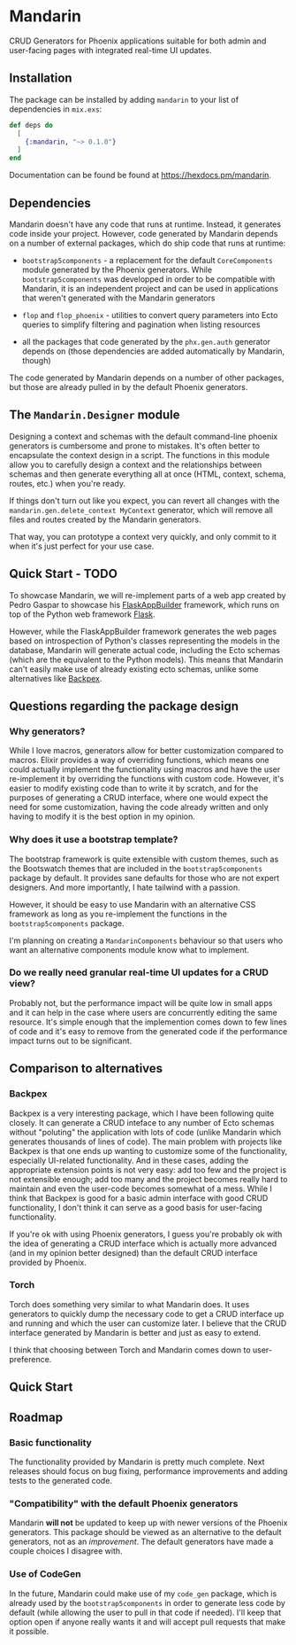 # Mandarin

CRUD Generators for Phoenix applications suitable for both
admin and user-facing pages with integrated real-time UI updates.

## Installation

The package can be installed by adding `mandarin` to your list
of dependencies in `mix.exs`:

```elixir
def deps do
  [
    {:mandarin, "~> 0.1.0"}
  ]
end
```

Documentation can be found be found at <https://hexdocs.pm/mandarin>.

## Dependencies

Mandarin doesn't have any code that runs at runtime.
Instead, it generates code inside your project.
However, code generated by Mandarin depends on a number
of external packages, which do ship code that runs at runtime:

  - `bootstrap5components` - a replacement for the default `CoreComponents`
    module generated by the Phoenix generators. While `bootstrap5components`
    was developped in order to be compatible with Mandarin, it is an
    independent project and can be used in applications that weren't
    generated with the Mandarin generators

  - `flop` and `flop_phoenix` - utilities to convert query parameters
    into Ecto queries to simplify filtering and pagination when
    listing resources

  - all the packages that code generated by the `phx.gen.auth` generator
    depends on (those dependencies are added automatically by Mandarin, though) 

The code generated by Mandarin depends on a number of other packages,
but those are already pulled in by the default Phoenix generators.

## The `Mandarin.Designer` module

Designing a context and schemas with the default command-line
phoenix generators is cumbersome and prone to mistakes.
It's often better to encapsulate the context design in a script.
The functions in this module allow you to carefully design a context
and the relationships between schemas and then generate everything
all at once (HTML, context, schema, routes, etc.) when you're ready.

If things don't turn out like you expect, you can revert all changes
with the `mandarin.gen.delete_context MyContext` generator, which
will remove all files and routes created by the Mandarin generators.

That way, you can prototype a context very quickly, and only commit
to it when it's just perfect for your use case.

## Quick Start - TODO

To showcase Mandarin, we will re-implement parts of a web app
created by Pedro Gaspar to showcase his
[FlaskAppBuilder](https://flask-appbuilder.readthedocs.io/en/latest/)
framework, which runs on top of the Python web framework
[Flask](https://flask.palletsprojects.com/en/stable/).

However, while the FlaskAppBuilder framework generates the web pages
based on introspection of Python's classes representing the models
in the database, Mandarin will generate actual code, including the
Ecto schemas (which are the equivalent to the Python models).
This means that Mandarin can't easily make use of already existing
ecto schemas, unlike some alternatives like
[Backpex](https://hexdocs.pm/backpex/readme.html).

## Questions regarding the package design

### Why generators?

While I love macros, generators allow for better customization
compared to macros.
Elixir provides a way of overriding functions, which means one
could actually implement the functionality using macros and
have the user re-implement it by overriding the functions
with custom code.
However, it's easier to modify existing code than to write
it by scratch, and for the purposes of generating a CRUD
interface, where one would expect the need for some customization,
having the code already written and only having to modify it
is the best option in my opinion.

### Why does it use a bootstrap template?

The bootstrap framework is quite extensible with custom themes,
such as the Bootswatch themes that are included in the
`bootstrap5components` package by default.
It provides sane defaults for those who are not expert designers.
And more importantly, I hate tailwind with a passion.

However, it should be easy to use Mandarin with an alternative
CSS framework as long as you re-implement the functions in the
`bootstrap5components` package.

I'm planning on creating a `MandarinComponents` behaviour so that
users who want an alternative components module know what to implement.

### Do we really need granular real-time UI updates for a CRUD view?

Probably not, but the performance impact will be quite low in small apps
and it can help in the case where users are concurrently editing the same
resource.
It's simple enough that the implemention comes down to few lines of code
and it's easy to remove from the generated code if the performance impact
turns out to be significant.

## Comparison to alternatives

### Backpex

Backpex is a very interesting package, which I have been following
quite closely.
It can generate a CRUD inteface to any number of Ecto schemas
without "poluting" the application with lots of code (unlike Mandarin
which generates thousands of lines of code).
The main problem with projects like Backpex is that one ends up
wanting to customize some of the functionality, especially UI-related
functionality.
And in these cases, adding the appropriate extension points is not very easy:
add too few and the project is not extensible enough;
add too many and the project becomes really hard to maintain and
even the user-code becomes somewhat of a mess.
While I think that Backpex is good for a basic admin interface
with good CRUD functionality, I don't think it can serve as a good
basis for user-facing functionality.

If you're ok with using Phoenix generators, I guess you're probably
ok with the idea of generating a CRUD interface which is actually
more advanced (and in my opinion better designed) than the default
CRUD interface provided by Phoenix.

### Torch

Torch does something very similar to what Mandarin does.
It uses generators to quickly dump the necessary code to get a CRUD
interface up and running and which the user can customize later.
I believe that the CRUD interface generated by Mandarin is better
and just as easy to extend.

I think that choosing between Torch and Mandarin comes down to
user-preference.

## Quick Start

## Roadmap

### Basic functionality

The functionality provided by Mandarin is pretty much complete.
Next releases should focus on bug fixing, performance improvements
and adding tests to the generated code.

### "Compatibility" with the default Phoenix generators

Mandarin **will not** be updated to keep up with newer versions of
the Phoenix generators.
This package should be viewed as an alternative to the default generators,
not as an *improvement*.
The default generators have made a couple choices I disagree with.

### Use of CodeGen

In the future, Mandarin could make use of my `code_gen` package,
which is already used by the `bootstrap5components` in order to
generate less code by default (while allowing the user to pull
in that code if needed).
I'll keep that option open if anyone really wants it and will accept
pull requests that make it possible.